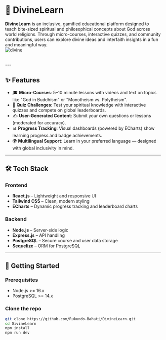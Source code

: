 # 🌟 DivineLearn

**DivineLearn** is an inclusive, gamified educational platform designed to teach bite-sized spiritual and philosophical concepts about God across world religions. Through micro-courses, interactive quizzes, and community contributions, users can explore divine ideas and interfaith insights in a fun and meaningful way.
<br />
![divine](https://github.com/user-attachments/assets/a7ac1b29-abe7-401d-8348-324cd47c688e)


<br />
---

## ✨ Features

- 🎓 **Micro-Courses**: 5–10 minute lessons with videos and text on topics like "God in Buddhism" or "Monotheism vs. Polytheism".
- 🧠 **Quiz Challenges**: Test your spiritual knowledge with interactive quizzes and compete on global leaderboards.
- ✍️ **User-Generated Content**: Submit your own questions or lessons (moderated for accuracy).
- 📊 **Progress Tracking**: Visual dashboards (powered by ECharts) show learning progress and badge achievements.
- 🌍 **Multilingual Support**: Learn in your preferred language — designed with global inclusivity in mind.

---

## 🛠️ Tech Stack

### Frontend
- **React.js** – Lightweight and responsive UI
- **Tailwind CSS** – Clean, modern styling
- **ECharts** – Dynamic progress tracking and leaderboard charts

### Backend
- **Node.js** – Server-side logic
- **Express.js** – API handling
- **PostgreSQL** – Secure course and user data storage
- **Sequelize** – ORM for PostgreSQL

---

## 🚀 Getting Started

### Prerequisites
- Node.js >= 16.x
- PostgreSQL >= 14.x

### Clone the repo
```bash
git clone https://github.com/Rukundo-Bahati/DivineLearn.git
cd DivineLearn
npm install 
npm run dev
```
